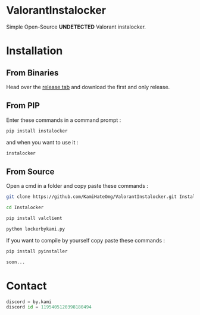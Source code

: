 # ValorantInstalocker
Simple Open-Source __UNDETECTED__ Valorant instalocker.

# Installation

## From Binaries

Head over the [release tab](https://github.com/KamiHateOmg/ValorantInstalocker/releases/tag/1.0.0.0) and download the first and only release.

## From PIP

Enter these commands in a command prompt :
```bash
pip install instalocker
```
and when you want to use it :
```bash
instalocker
```

## From Source

Open a cmd in a folder and copy paste these commands : 
```bash
git clone https://github.com/KamiHateOmg/ValorantInstalocker.git Instalocker
```
```bash
cd Instalocker
```
```bash
pip install valclient
```
```bash
python lockerbykami.py
```

If you want to compile by yourself copy paste these commands : 
```bash
pip install pyinstaller
```
```bash
soon...
```

# Contact

```py
discord = by.kami
discord id = 1195405120398180494
```